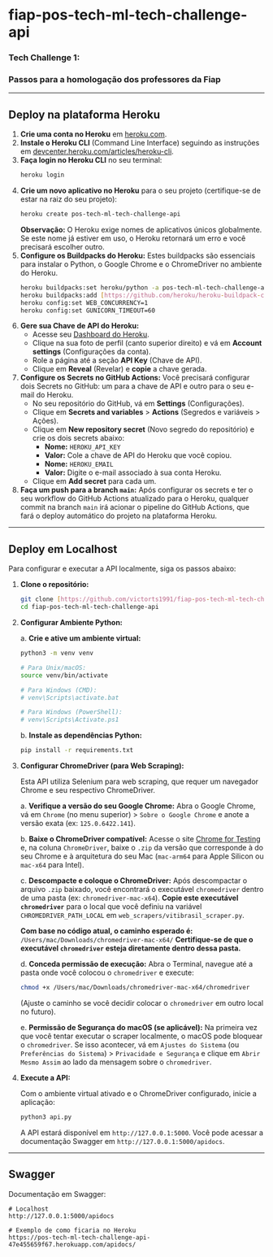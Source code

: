 # fiap-pos-tech-ml-tech-challenge-api

### Tech Challenge 1:
### Passos para a homologação dos professores da Fiap

---

## Deploy na plataforma Heroku

1.  **Crie uma conta no Heroku** em [heroku.com](https://www.heroku.com/).
2.  **Instale o Heroku CLI** (Command Line Interface) seguindo as instruções em [devcenter.heroku.com/articles/heroku-cli](https://devcenter.heroku.com/articles/heroku-cli).
3.  **Faça login no Heroku CLI** no seu terminal:
    ```bash
    heroku login
    ```
4.  **Crie um novo aplicativo no Heroku** para o seu projeto (certifique-se de estar na raiz do seu projeto):
    ```bash
    heroku create pos-tech-ml-tech-challenge-api
    ```
    **Observação:** O Heroku exige nomes de aplicativos únicos globalmente. Se este nome já estiver em uso, o Heroku retornará um erro e você precisará escolher outro.
5.  **Configure os Buildpacks do Heroku:**
    Estes buildpacks são essenciais para instalar o Python, o Google Chrome e o ChromeDriver no ambiente do Heroku.
    ```bash
    heroku buildpacks:set heroku/python -a pos-tech-ml-tech-challenge-api
    heroku buildpacks:add [https://github.com/heroku/heroku-buildpack-chrome-for-testing](https://github.com/heroku/heroku-buildpack-chrome-for-testing) -a pos-tech-ml-tech-challenge-api
    heroku config:set WEB_CONCURRENCY=1
    heroku config:set GUNICORN_TIMEOUT=60 
    ```
6.  **Gere sua Chave de API do Heroku:**
    * Acesse seu [Dashboard do Heroku](https://dashboard.heroku.com/).
    * Clique na sua foto de perfil (canto superior direito) e vá em **Account settings** (Configurações da conta).
    * Role a página até a seção **API Key** (Chave de API).
    * Clique em **Reveal** (Revelar) e **copie** a chave gerada.
7.  **Configure os Secrets no GitHub Actions:**
    Você precisará configurar dois Secrets no GitHub: um para a chave de API e outro para o seu e-mail do Heroku.
    * No seu repositório do GitHub, vá em **Settings** (Configurações).
    * Clique em **Secrets and variables** > **Actions** (Segredos e variáveis > Ações).
    * Clique em **New repository secret** (Novo segredo do repositório) e crie os dois secrets abaixo:
        * **Nome:** `HEROKU_API_KEY`
        * **Valor:** Cole a chave de API do Heroku que você copiou.
        * **Nome:** `HEROKU_EMAIL`
        * **Valor:** Digite o e-mail associado à sua conta Heroku.
    * Clique em **Add secret** para cada um.
8.  **Faça um push para a branch `main`:**
    Após configurar os secrets e ter o seu workflow do GitHub Actions atualizado para o Heroku, qualquer commit na branch `main` irá acionar o pipeline do GitHub Actions, que fará o deploy automático do projeto na plataforma Heroku.

---

## Deploy em Localhost

Para configurar e executar a API localmente, siga os passos abaixo:

1.  **Clone o repositório:**

    ```bash
    git clone [https://github.com/victorts1991/fiap-pos-tech-ml-tech-challenge-api.git](https://github.com/victorts1991/fiap-pos-tech-ml-tech-challenge-api.git)
    cd fiap-pos-tech-ml-tech-challenge-api
    ```

2.  **Configurar Ambiente Python:**

    a. **Crie e ative um ambiente virtual:**

    ```bash
    python3 -m venv venv

    # Para Unix/macOS:
    source venv/bin/activate

    # Para Windows (CMD):
    # venv\Scripts\activate.bat

    # Para Windows (PowerShell):
    # venv\Scripts\Activate.ps1
    ```

    b. **Instale as dependências Python:**

    ```bash
    pip install -r requirements.txt
    ```

3.  **Configurar ChromeDriver (para Web Scraping):**

    Esta API utiliza Selenium para web scraping, que requer um navegador Chrome e seu respectivo ChromeDriver.

    a. **Verifique a versão do seu Google Chrome:**
       Abra o Google Chrome, vá em `Chrome` (no menu superior) > `Sobre o Google Chrome` e anote a versão exata (ex: `125.0.6422.141`).

    b. **Baixe o ChromeDriver compatível:**
       Acesse o site [Chrome for Testing](https://googlechromelabs.github.io/chrome-for-testing/) e, na coluna `ChromeDriver`, baixe o `.zip` da versão que corresponde à do seu Chrome e à arquitetura do seu Mac (`mac-arm64` para Apple Silicon ou `mac-x64` para Intel).

    c. **Descompacte e coloque o ChromeDriver:**
       Após descompactar o arquivo `.zip` baixado, você encontrará o executável `chromedriver` dentro de uma pasta (ex: `chromedriver-mac-x64`). **Copie este executável `chromedriver`** para o local que você definiu na variável `CHROMEDRIVER_PATH_LOCAL` em `web_scrapers/vitibrasil_scraper.py`.

       **Com base no código atual, o caminho esperado é:** `/Users/mac/Downloads/chromedriver-mac-x64/`
       **Certifique-se de que o executável `chromedriver` esteja diretamente dentro dessa pasta.**

    d. **Conceda permissão de execução:**
       Abra o Terminal, navegue até a pasta onde você colocou o `chromedriver` e execute:

       ```bash
       chmod +x /Users/mac/Downloads/chromedriver-mac-x64/chromedriver
       ```
       (Ajuste o caminho se você decidir colocar o `chromedriver` em outro local no futuro).

    e. **Permissão de Segurança do macOS (se aplicável):**
       Na primeira vez que você tentar executar o scraper localmente, o macOS pode bloquear o `chromedriver`. Se isso acontecer, vá em `Ajustes do Sistema` (ou `Preferências do Sistema`) > `Privacidade e Segurança` e clique em `Abrir Mesmo Assim` ao lado da mensagem sobre o `chromedriver`.

4.  **Execute a API:**

    Com o ambiente virtual ativado e o ChromeDriver configurado, inicie a aplicação:

    ```bash
    python3 api.py
    ```

    A API estará disponível em `http://127.0.0.1:5000`. Você pode acessar a documentação Swagger em `http://127.0.0.1:5000/apidocs`.

---

## Swagger

Documentação em Swagger:

```
# Localhost
http://127.0.0.1:5000/apidocs

# Exemplo de como ficaria no Heroku
https://pos-tech-ml-tech-challenge-api-47e455659f67.herokuapp.com/apidocs/
```
